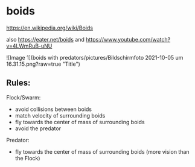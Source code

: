 # boids
https://en.wikipedia.org/wiki/Boids

also https://eater.net/boids and https://www.youtube.com/watch?v=4LWmRuB-uNU

![Image 1](boids with predators/pictures/Bildschirmfoto 2021-10-05 um 16.31.15.png?raw=true "Title")

## Rules:
Flock/Swarm:
  - avoid collisions between boids
  - match velocity of surrounding boids
  - fly towards the center of mass of surrounding boids
  - avoid the predator
 
 Predator:
  - fly towards the center of mass of surrounding boids (more vision than the Flock)
